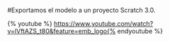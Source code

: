#Exportamos el modelo a un proyecto Scratch 3.0.

{% youtube %} https://www.youtube.com/watch?v=lVftAZS_t80&feature=emb_logo{% endyoutube %} 

